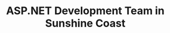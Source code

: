 ---
title: ASP.NET Development Team in Sunshine Coast
permalink: /landings/locations/sunshine-coast/developer/asp-net
technology: ASP.NET
location: Sunshine Coast
---